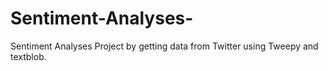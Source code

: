 # Sentiment-Analyses-
Sentiment Analyses Project by getting data from Twitter using Tweepy and textblob.

